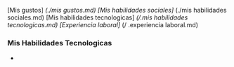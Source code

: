 [Mis gustos] _(./mis gustos.md) [Mis habilidades sociales]_ (./mis habilidades sociales.md) [Mis habilidades tecnologicas] _(/.mis habilidades tecnologicas.md) [Experiencia laboral]_ (/ .experiencia laboral.md)

### Mis Habilidades Tecnologicas

- 
